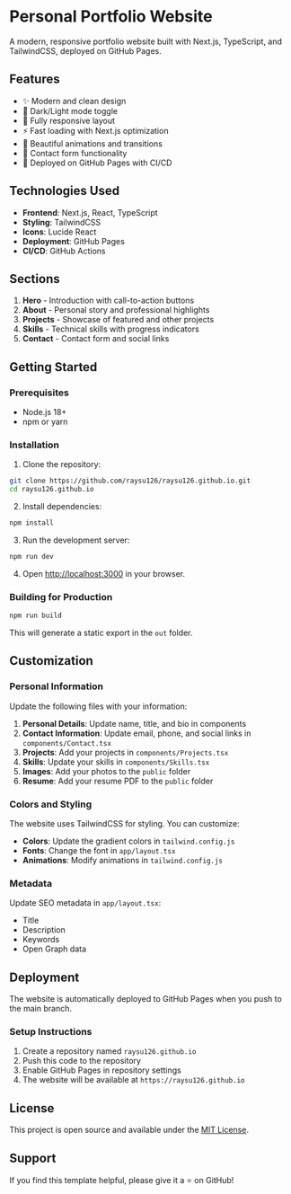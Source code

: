 # Personal Portfolio Website

A modern, responsive portfolio website built with Next.js, TypeScript, and TailwindCSS, deployed on GitHub Pages.

## Features

- ✨ Modern and clean design
- 🌙 Dark/Light mode toggle
- 📱 Fully responsive layout
- ⚡ Fast loading with Next.js optimization
- 🎨 Beautiful animations and transitions
- 📝 Contact form functionality
- 🚀 Deployed on GitHub Pages with CI/CD

## Technologies Used

- **Frontend**: Next.js, React, TypeScript
- **Styling**: TailwindCSS
- **Icons**: Lucide React
- **Deployment**: GitHub Pages
- **CI/CD**: GitHub Actions

## Sections

1. **Hero** - Introduction with call-to-action buttons
2. **About** - Personal story and professional highlights
3. **Projects** - Showcase of featured and other projects
4. **Skills** - Technical skills with progress indicators
5. **Contact** - Contact form and social links

## Getting Started

### Prerequisites

- Node.js 18+
- npm or yarn

### Installation

1. Clone the repository:
```bash
git clone https://github.com/raysu126/raysu126.github.io.git
cd raysu126.github.io
```

2. Install dependencies:
```bash
npm install
```

3. Run the development server:
```bash
npm run dev
```

4. Open [http://localhost:3000](http://localhost:3000) in your browser.

### Building for Production

```bash
npm run build
```

This will generate a static export in the `out` folder.

## Customization

### Personal Information

Update the following files with your information:

1. **Personal Details**: Update name, title, and bio in components
2. **Contact Information**: Update email, phone, and social links in `components/Contact.tsx`
3. **Projects**: Add your projects in `components/Projects.tsx`
4. **Skills**: Update your skills in `components/Skills.tsx`
5. **Images**: Add your photos to the `public` folder
6. **Resume**: Add your resume PDF to the `public` folder

### Colors and Styling

The website uses TailwindCSS for styling. You can customize:

- **Colors**: Update the gradient colors in `tailwind.config.js`
- **Fonts**: Change the font in `app/layout.tsx`
- **Animations**: Modify animations in `tailwind.config.js`

### Metadata

Update SEO metadata in `app/layout.tsx`:

- Title
- Description
- Keywords
- Open Graph data

## Deployment

The website is automatically deployed to GitHub Pages when you push to the main branch.

### Setup Instructions

1. Create a repository named `raysu126.github.io`
2. Push this code to the repository
3. Enable GitHub Pages in repository settings
4. The website will be available at `https://raysu126.github.io`

## License

This project is open source and available under the [MIT License](LICENSE).

## Support

If you find this template helpful, please give it a ⭐ on GitHub!